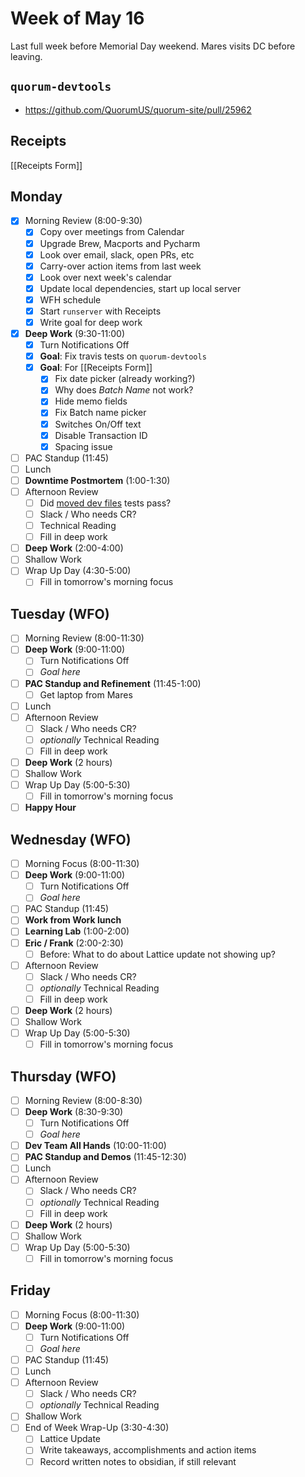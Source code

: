 # Week of May 16
Last full week before Memorial Day weekend. Mares visits DC before leaving.

## `quorum-devtools`
 - https://github.com/QuorumUS/quorum-site/pull/25962

## Receipts
[[Receipts Form]]

## Monday
 - [x] Morning Review (8:00-9:30)
	 - [x] Copy over meetings from Calendar
	 - [x] Upgrade Brew, Macports and Pycharm
	 - [x] Look over email, slack, open PRs, etc
	 - [x] Carry-over action items from last week
	 - [x] Look over next week's calendar
	 - [x] Update local dependencies, start up local server
	 - [x] WFH schedule
	 - [x] Start `runserver` with Receipts
	 - [x] Write goal for deep work
 - [x] **Deep Work** (9:30-11:00)
	 - [x] Turn Notifications Off
	 - [x] **Goal**: Fix travis tests on `quorum-devtools`
	 - [x] **Goal**: For [[Receipts Form]]
		 - [x] Fix date picker (already working?)
		 - [x] Why does *Batch Name* not work?
		 - [x] Hide memo fields
		 - [x] Fix Batch name picker
		 - [x] Switches On/Off text
		 - [x] Disable Transaction ID
		 - [x] Spacing issue
 - [ ] PAC Standup (11:45)
 - [ ] Lunch
 - [ ] **Downtime Postmortem** (1:00-1:30)
 - [ ] Afternoon Review
	 - [ ] Did [moved dev files](https://github.com/QuorumUS/quorum-site/pull/25962) tests pass?
	 - [ ] Slack / Who needs CR?
	 - [ ] Technical Reading
	 - [ ] Fill in deep work
 - [ ] **Deep Work** (2:00-4:00)
 - [ ] Shallow Work
 - [ ] Wrap Up Day (4:30-5:00)
	 - [ ] Fill in tomorrow's morning focus

## Tuesday (WFO)
 - [ ] Morning Review (8:00-11:30)
 - [ ] **Deep Work** (9:00-11:00)
	 - [ ] Turn Notifications Off
	 - [ ] *Goal here*
 - [ ] **PAC Standup and Refinement** (11:45-1:00)
	 - [ ] Get laptop from Mares
 - [ ] Lunch
 - [ ] Afternoon Review
	 - [ ] Slack / Who needs CR?
	 - [ ] *optionally* Technical Reading
	 - [ ] Fill in deep work
 - [ ] **Deep Work** (2 hours)
 - [ ] Shallow Work
 - [ ] Wrap Up Day (5:00-5:30)
	 - [ ] Fill in tomorrow's morning focus
 - [ ] **Happy Hour**

## Wednesday (WFO)
 - [ ] Morning Focus (8:00-11:30)
 - [ ] **Deep Work** (9:00-11:00)
	 - [ ] Turn Notifications Off
	 - [ ] *Goal here*
 - [ ] PAC Standup (11:45)
 - [ ] **Work from Work lunch**
 - [ ] **Learning Lab** (1:00-2:00)
 - [ ] **Eric / Frank** (2:00-2:30)
	 - [ ] Before: What to do about Lattice update not showing up?
 - [ ] Afternoon Review
	 - [ ] Slack / Who needs CR?
	 - [ ] *optionally* Technical Reading
	 - [ ] Fill in deep work
 - [ ] **Deep Work** (2 hours)
 - [ ] Shallow Work
 - [ ] Wrap Up Day (5:00-5:30)
	 - [ ] Fill in tomorrow's morning focus

## Thursday (WFO)
 - [ ] Morning Review (8:00-8:30)
 - [ ] **Deep Work** (8:30-9:30)
	 - [ ] Turn Notifications Off
	 - [ ] *Goal here*
 - [ ] **Dev Team All Hands** (10:00-11:00)
 - [ ] **PAC Standup and Demos** (11:45-12:30)
 - [ ] Lunch
 - [ ] Afternoon Review
	 - [ ] Slack / Who needs CR?
	 - [ ] *optionally* Technical Reading
	 - [ ] Fill in deep work
 - [ ] **Deep Work** (2 hours)
 - [ ] Shallow Work
 - [ ] Wrap Up Day (5:00-5:30)
	 - [ ] Fill in tomorrow's morning focus

## Friday
 - [ ] Morning Focus (8:00-11:30)
 - [ ] **Deep Work** (9:00-11:00)
	 - [ ] Turn Notifications Off
	 - [ ] *Goal here*
 - [ ] PAC Standup (11:45)
 - [ ] Lunch
 - [ ] Afternoon Review
	 - [ ] Slack / Who needs CR?
	 - [ ] *optionally* Technical Reading
 - [ ] Shallow Work
 - [ ] End of Week Wrap-Up (3:30-4:30)
	 - [ ] Lattice Update
	 - [ ] Write takeaways, accomplishments and action items
	 - [ ] Record written notes to obsidian, if still relevant